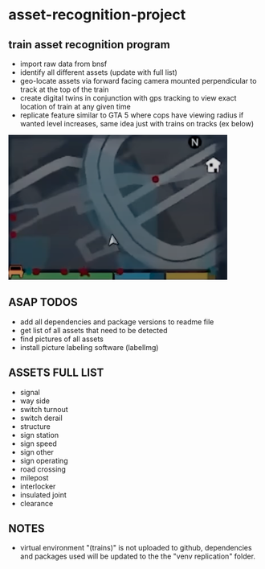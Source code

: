 # asset-recognition-project

## train asset recognition program


- import raw data from bnsf
- identify all different assets (update with full list)
- geo-locate assets via forward facing camera mounted perpendicular to track at the top of the train
- create digital twins in conjunction with gps tracking to view exact location of train at any given time
- replicate feature similar to GTA 5 where cops have viewing radius if wanted level increases, same idea just with trains on tracks (ex below)

![gta wanted minimap and cops location with sector](data/workspace/images/readme/gta%20wanted.png)


## ASAP TODOS

- add all dependencies and package versions to readme file
- get list of all assets that need to be detected
- find pictures of all assets
- install picture labeling software (labellmg)

## ASSETS FULL LIST

- signal
- way side
- switch turnout
- switch derail
- structure
- sign station
- sign speed
- sign other
- sign operating
- road crossing
- milepost
- interlocker
- insulated joint
- clearance

## NOTES

- virtual environment "(trains)" is not uploaded to github, dependencies and packages used will be updated to the the "venv replication" folder.